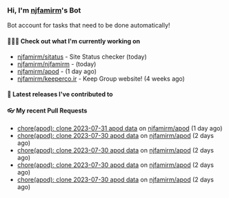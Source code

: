 ### Hi, I'm [njfamirm](https://github.com/njfamirm)'s Bot

Bot account for tasks that need to be done automatically!

#### 👨🏻‍💻 Check out what I'm currently working on

- [njfamirm/sitatus](https://github.com/njfamirm/sitatus) - Site Status checker (today)
- [njfamirm/njfamirm](https://github.com/njfamirm/njfamirm) -  (today)
- [njfamirm/apod](https://github.com/njfamirm/apod) -  (1 day ago)
- [njfamirm/keeperco.ir](https://github.com/njfamirm/keeperco.ir) - Keep Group website! (4 weeks ago)

#### 🎉 Latest releases I've contributed to


#### 👓 My recent Pull Requests

- [chore(apod): clone 2023-07-31 apod data](https://github.com/njfamirm/apod/pull/25) on [njfamirm/apod](https://github.com/njfamirm/apod) (1 day ago)
- [chore(apod): clone 2023-07-30 apod data](https://github.com/njfamirm/apod/pull/24) on [njfamirm/apod](https://github.com/njfamirm/apod) (2 days ago)
- [chore(apod): clone 2023-07-30 apod data](https://github.com/njfamirm/apod/pull/23) on [njfamirm/apod](https://github.com/njfamirm/apod) (2 days ago)
- [chore(apod): clone 2023-07-30 apod data](https://github.com/njfamirm/apod/pull/21) on [njfamirm/apod](https://github.com/njfamirm/apod) (2 days ago)
- [chore(apod): clone 2023-07-30 apod data](https://github.com/njfamirm/apod/pull/20) on [njfamirm/apod](https://github.com/njfamirm/apod) (2 days ago)
